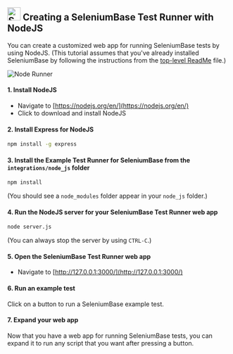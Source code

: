 <h2><img src="https://seleniumbase.io/img/sb_icon.png" title="SeleniumBase" width="30" /> Creating a SeleniumBase Test Runner with NodeJS</h2>

You can create a customized web app for running SeleniumBase tests by using NodeJS. (This tutorial assumes that you've already installed SeleniumBase by following the instructions from the [top-level ReadMe](https://github.com/seleniumbase/SeleniumBase/blob/master/README.md) file.)

<img src="https://seleniumbase.io/other/node_runner.png" title="Node Runner" />

#### 1. Install NodeJS

* Navigate to [https://nodejs.org/en/](https://nodejs.org/en/)
* Click to download and install NodeJS

#### 2. Install Express for NodeJS

```bash
npm install -g express
```

#### 3. Install the Example Test Runner for SeleniumBase from the ``integrations/node_js`` folder

```bash
npm install
```

(You should see a ``node_modules`` folder appear in your ``node_js`` folder.)

#### 4. Run the NodeJS server for your SeleniumBase Test Runner web app

```bash
node server.js
```

(You can always stop the server by using ``CTRL-C``.)

#### 5. Open the SeleniumBase Test Runner web app

* Navigate to [http://127.0.0.1:3000/](http://127.0.0.1:3000/)

#### 6. Run an example test

Click on a button to run a SeleniumBase example test.

#### 7. Expand your web app

Now that you have a web app for running SeleniumBase tests, you can expand it to run any script that you want after pressing a button.
